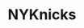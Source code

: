 ---
title: NYKnicks
crosslinks:
- nba
- youtubefactsbot
- u_imguralbumbot
- alotabot
- livven
- bostonceltics
- ripcity
- tmsbmeta
- rockets
- anti_gif_bot
- MassdropBot
- denvernuggets
- reddit_stream
- CharlotteHornets
- lakers
- GoNets
- sixers
- NBA_Draft
- rosede01
- NBA2k
---